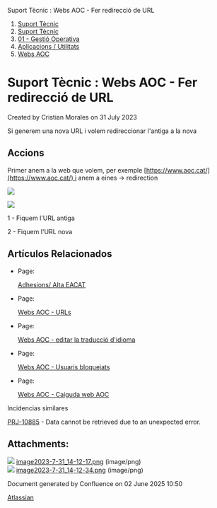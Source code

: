 Suport Tècnic : Webs AOC - Fer redirecció de URL  

1.  [Suport Tècnic](index.md)
2.  [Suport Tècnic](13893782.md)
3.  [01 - Gestió Operativa](26313391.md)
4.  [Aplicacions / Utilitats](41517088.md)
5.  [Webs AOC](Webs-AOC_81856274.md)

Suport Tècnic : Webs AOC - Fer redirecció de URL
================================================

Created by Cristian Morales on 31 July 2023

Si generem una nova URL i volem redireccionar l'antiga a la nova

Accions
-------

Primer anem a la web que volem, per exemple [https://www.aoc.cat/](https://www.aoc.cat/) i anem a eines -> redirection

![](attachments/93356900/93356901.png)

  

![](attachments/93356900/93356902.png)

  

1 - Fiquem l'URL antiga

2 - Fiquem l'URL nova

  

Artículos Relacionados
----------------------

*   Page:
    
    [Adhesions/ Alta EACAT](/pages/viewpage.action?pageId=26313473)
    
*   Page:
    
    [Webs AOC - URLs](/display/SII/Webs+AOC+-+URLs)
    
*   Page:
    
    [Webs AOC - editar la traducció d'idioma](/pages/viewpage.action?pageId=118555158)
    
*   Page:
    
    [Webs AOC - Usuaris bloquejats](/display/SII/Webs+AOC+-+Usuaris+bloquejats)
    
*   Page:
    
    [Webs AOC - Caiguda web AOC](/display/SII/Webs+AOC+-+Caiguda+web+AOC)
    

  

Incidencias similares

[PRJ-10885](https://contacte.aoc.cat/browse/PRJ-10885?src=confmacro) - Data cannot be retrieved due to an unexpected error.

  

  

Attachments:
------------

![](images/icons/bullet_blue.gif) [image2023-7-31\_14-12-17.png](attachments/93356900/93356901.png) (image/png)  
![](images/icons/bullet_blue.gif) [image2023-7-31\_14-12-34.png](attachments/93356900/93356902.png) (image/png)  

Document generated by Confluence on 02 June 2025 10:50

[Atlassian](http://www.atlassian.com/)
